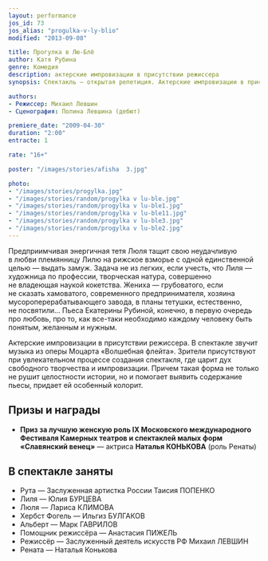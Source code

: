 ```yaml
---
layout: performance
jos_id: 73
jos_alias: "progulka-v-ly-blio"
modified: "2013-09-08"

title: Прогулка в Лю-Блё
author: Катя Рубина
genre: Комедия
description: актерские импровизации в присутствии режиссера
synopsis: Спектакль — открытая репетиция. Актерские импровизации в присутствии режиссера. Зрители присутствуют при увлекательном процессе создания спектакля, где царит дух свободного творчества и импровизации. Причем такая форма не только не рушит целостности истории, но и помогает выявить содержание пьесы, придает ей особенный колорит.

authors:
- Режиссер: Михаил Левшин
- Сценография: Полина Левшина (дебют)

premiere_date: "2009-04-30"
duration: "2:00"
entracte: 1

rate: "16+"

poster: "/images/stories/afisha  3.jpg"

photo:
- "/images/stories/progylka.jpg"
- "/images/stories/random/progylka v lu-ble.jpg"
- "/images/stories/random/progylka v lu-ble1.jpg"
- "/images/stories/random/progylka v lu-ble11.jpg"
- "/images/stories/random/progylka v lu-ble3.jpg"
- "/images/stories/random/progylka v lu-ble2.jpg"
---
```


Предприимчивая энергичная тетя Люля тащит свою неудачливую в любви племянницу Лилю на рижское взморье с одной единственной целью — выдать замуж. Задача не из легких, если учесть, что Лиля — художница по профессии, творческая натура, совершенно не владеющая наукой кокетства. Жениха — грубоватого, если не сказать хамоватого, современного предпринимателя, хозяина мусороперерабатывающего завода, в планы тетушки, естественно, не посвятили... Пьеса Екатерины Рубиной, конечно, в первую очередь про любовь, про то, как все-таки необходимо каждому человеку быть понятым, желанным и нужным.

Актерские импровизации в присутствии режиссера. В спектакле звучит музыка из оперы Моцарта «Волшебная флейта». Зрители присутствуют при увлекательном процессе создания спектакля, где царит дух свободного творчества и импровизации. Причем такая форма не только не рушит целостности истории, но и помогает выявить содержание пьесы, придает ей особенный колорит.


## Призы и награды

- **Приз за лучшую женскую роль IX Московского международного Фестиваля Камерных театров и спектаклей малых форм «Славянский венец»** — актриса **Наталья КОНЬКОВА** (роль Ренаты)


## В спектакле заняты

- Рута — Заслуженная артистка России Таисия ПОПЕНКО
- Лиля — Юлия БУРЦЕВА
- Люля — Лариса КЛИМОВА
- Хербст Фогель — Ильгиз БУЛГАКОВ
- Альберт — Марк ГАВРИЛОВ
- Помощник режиссёра — Анастасия ПИЖЕЛЬ
- Режиссёр — Заслуженный деятель искусств РФ Михаил ЛЕВШИН
- Рената — Наталья Конькова